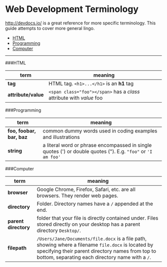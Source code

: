 # Web Development Terminology

http://devdocs.io/ is a great reference for more specific terminology. This guide attempts to cover more general lingo.

* [HTML](#html)
* [Programming](#programming)
* [Computer](#computer)

---
###HTML

term | meaning
---- | -----
**tag** |  HTML tag. `<h1>...</h1>` is an **h1** tag 
**attribute/value** | `<span class="foo"></span>` has a *class* attribute with *value* foo 


###Programming

term | meaning
----- | ----- 
**foo, foobar, bar, baz** | common dummy words used in coding examples and illustrations
**string** | a literal word or phrase encompassed in single quotes (') or double quotes ("). E.g. `"foo"` or `'I am foo'`


###Computer

term | meaning
----- | -----
**browser**| Google Chrome, Firefox, Safari, etc. are all browsers. They render web pages.
**directory** | Folder. Directory names have a `/` appended at the end.
**parent directory** | folder that your file is directly contained under. Files stored directly on your desktop has a parent directory `Desktop/`.
**filepath** |   `/Users/Jane/Documents/file.docx` is a file path, showing where a filename `file.docx` is located by specifying their parent directory names from top to bottom, separating each directory name with a `/`.

